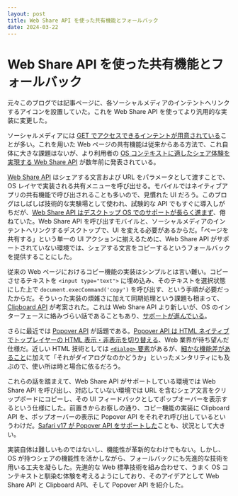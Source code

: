 ```yaml
---
layout: post
title: Web Share API を使った共有機能とフォールバック
date: 2024-03-22
---
```


# Web Share API を使った共有機能とフォールバック

元々このブログでは記事ページに、各ソーシャルメディアのインテントへリンクするアイコンを設置していた。これを Web Share API を使ってより汎用的な実装に変更した。

ソーシャルメディアには [GET でアクセスできるインテントが用意されている](https://developer.twitter.com/en/docs/twitter-for-websites/tweet-button/guides/web-intent)ことが多い。これを用いた Web ページの共有機能は従来からある方法で、これ自体に大きな課題はないが、より利用者の [OS コンテキストに適したシェア体験を実現する Web Share API](https://web.dev/articles/web-share?hl=ja) が数年前に発表されている。

[Web Share API](https://developer.mozilla.org/ja/docs/Web/API/Web_Share_API) はシェアする文言および URL をパラメータとして渡すことで、OS レイヤで実装される共有メニューを呼び出せる。モバイルではネイティブアプリの共有機能で呼び出されることも多いので、見慣れた UI だろう。このブログはしばしば技術的な実験場として使われ、試験的な API でもすぐに導入しがちだが、[Web Share API はデスクトップ OS でのサポートが長らく進まず](https://caniuse.com/web-share)、倦ねていた。Web Share API を呼び出すモバイルと、ソーシャルメディアのインテントへリンクするデスクトップで、UI を変える必要があるからだ。「ページを共有する」という単一の UI アクションに揃えるために、Web Share API がサポートされていない環境では、シェアする文言をコピーするというフォールバックを提供することにした。

従来の Web ページにおけるコピー機能の実装はシンプルとは言い難い。コピーさせるテキストを `<input type="text">` に埋め込み、そのテキストを選択状態にした上で `document.execCommand('copy')` を呼び出す、という手順が必要だったからだ。そういった実装の煩雑さに加えて同期処理という課題も相まって、[Clipboard API](https://developer.mozilla.org/ja/docs/Web/API/Clipboard_API) が考案された。これは Web Share API より新しいが、OS のインターフェースに絡みづらい話であることもあり、[サポートが進んでいる](https://caniuse.com/async-clipboard)。

さらに最近では [Popover API](https://developer.mozilla.org/ja/docs/Web/API/Popover_API) が話題である。[Popover API は HTML ネイティブでトップレイヤーの HTML 表示・非表示を切り替える](https://zenn.dev/yusukehirao/articles/popover-api-and-attributes)、Web 業界が待ち望んだ仕様だ。近しい HTML 技術としては [`<dialog>` 要素](https://developer.mozilla.org/ja/docs/Web/HTML/Element/dialog)があるが、[細かな機能差があること](https://blog.logrocket.com/comparing-popover-api-dialog-element/)に加えて「それがダイアログなのかどうか」といったメンタリティにも及ぶので、使い所は時と場合に依るだろう。

これらの話を踏まえて、Web Share API がサポートしている環境では Web Share API を呼び出し、対応していない環境では URL を含むシェア文言をクリップボードにコピーし、その UI フィードバックとしてポップオーバーを表示するという仕様にした。前置きからお察しの通り、コピー機能の実装に Clipboard API を、ポップオーバーの表示に Popover API をそれぞれ呼び出しているというわけだ。[Safari v17 が Popover API をサポートした](https://webkit.org/blog/14445/webkit-features-in-safari-17-0/)ことも、状況として大きい。

実装自体は難しいものではないし、機能性が革新的なわけでもない。しかし、OS が持つシェアの機能性を活かしながら、フォールバックにも先進的な技術を用いる工夫を凝らした。先進的な Web 標準技術を組み合わせて、うまく OS コンテキストと馴染む体験を考えるようにしており、そのアイデアとして Web Share API と Clipboard API、そして Popover API を紹介した。
